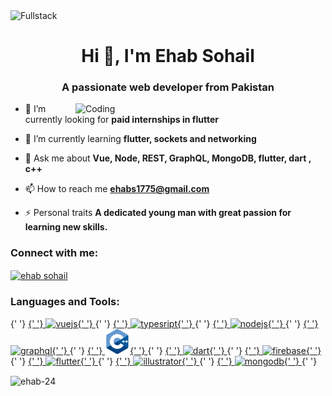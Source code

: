 <img align="stretch" alt="Fullstack" width="1200" src="https://www.wingstechsolutions.com/wp-content/uploads/2022/03/full-stack-development.gif">
<h1 align="center">Hi 👋, I'm Ehab Sohail</h1>
<h3 align="center">A passionate web developer from Pakistan</h3>
<img align="right" alt="Coding" width="400" src="https://camo.githubusercontent.com/c1dcb74cc1c1835b1d716f5051499a2814c683c806b15f04b0eba492863703e9/68747470733a2f2f63646e2e6472696262626c652e636f6d2f75736572732f3733303730332f73637265656e73686f74732f363538313234332f6176656e746f2e676966">


- 🔭 I’m currently looking for **paid internships in flutter**

- 🌱 I’m currently learning **flutter, sockets and networking**



- 💬 Ask me about **Vue, Node, REST, GraphQL, MongoDB, flutter, dart , c++**

- 📫 How to reach me **ehabs1775@gmail.com**

- ⚡ Personal traits **A dedicated young man with great passion for learning new skills.**

<h3 align="left">Connect with me:</h3>
<p align="left">
<a href="https://linkedin.com/in/ehab sohail" target="blank"><img align="center" src="https://raw.githubusercontent.com/rahuldkjain/github-profile-readme-generator/master/src/images/icons/Social/linked-in-alt.svg" alt="ehab sohail" height="30" width="40" /></a>
</p>

<h3 align="left">Languages and Tools:</h3><p align="left">
  {' '}
  <a href="https://vuejs.org/" target="_blank" rel="noreferrer">
    {' '}
    <img
      src="https://www.vectorlogo.zone/logos/vuejs/vuejs-icon.svg"
      alt="vuejs"
      width="40"
      height="40"
    />{' '}
  </a>{' '}
  <a href="https://www.typescriptlang.org/" target="_blank" rel="noreferrer">
    {' '}
    <img
      src="https://www.vectorlogo.zone/logos/typescriptlang/typescriptlang-icon.svg"
      alt="typesript"
      width="40"
      height="40"
    />{' '}
  </a>{' '}
  <a href="https://www.nodejs.org/" target="_blank" rel="noreferrer">
    {' '}
    <img
      src="https://www.vectorlogo.zone/logos/nodejs/nodejs-icon.svg"
      alt="nodejs"
      width="40"
      height="40"
    />{' '}
  </a>{' '}
  <a href="https://www.graphql.org/" target="_blank" rel="noreferrer">
    {' '}
    <img
      src="https://www.vectorlogo.zone/logos/graphql/graphql-icon.svg"
      alt="graphql"
      width="40"
      height="40"
    />{' '}
  </a>{' '}
  <a href="https://www.w3schools.com/cpp/" target="_blank" rel="noreferrer">
    {' '}
    <img
      src="https://raw.githubusercontent.com/devicons/devicon/master/icons/cplusplus/cplusplus-original.svg"
      alt="cplusplus"
      width="40"
      height="40"
    />{' '}
  </a>{' '}
  <a href="https://dart.dev" target="_blank" rel="noreferrer">
    {' '}
    <img
      src="https://www.vectorlogo.zone/logos/dartlang/dartlang-icon.svg"
      alt="dart"
      width="40"
      height="40"
    />{' '}
  </a>{' '}
  <a href="https://firebase.google.com/" target="_blank" rel="noreferrer">
    {' '}
    <img
      src="https://www.vectorlogo.zone/logos/firebase/firebase-icon.svg"
      alt="firebase"
      width="40"
      height="40"
    />{' '}
  </a>{' '}
  <a href="https://flutter.dev" target="_blank" rel="noreferrer">
    {' '}
    <img
      src="https://www.vectorlogo.zone/logos/flutterio/flutterio-icon.svg"
      alt="flutter"
      width="40"
      height="40"
    />{' '}
  </a>{' '}
  <a
    href="https://www.adobe.com/in/products/illustrator.html"
    target="_blank"
    rel="noreferrer"
  >
    {' '}
    <img
      src="https://www.vectorlogo.zone/logos/adobe_illustrator/adobe_illustrator-icon.svg"
      alt="illustrator"
      width="40"
      height="40"
    />{' '}
  </a>{' '}
  <a href="https://www.google.com/aclk?sa=l&ai=DChcSEwi_nZT7oKb-AhUxkGgJHQBwDjEYABABGgJ3Zg&sig=AOD64_0Yg4pFBzjOttjyF1Z6xjPwOYBDHw&adurl&ved=2ahUKEwit2o37oKb-AhXHUaQEHQgXDwYQqyQoAHoECAYQCw" target="_blank" rel="noreferrer">
    {' '}
    <img
      src="https://www.vectorlogo.zone/logos/mongodb/mongodb-icon.svg"
      alt="mongodb"
      width="40"
      height="40"
    />{' '}
  </a>{' '}
</p>


<p><img align="center" src="https://github-readme-stats.vercel.app/api/top-langs?username=ehab-24&show_icons=true&locale=en&layout=compact" alt="ehab-24" /></p>
